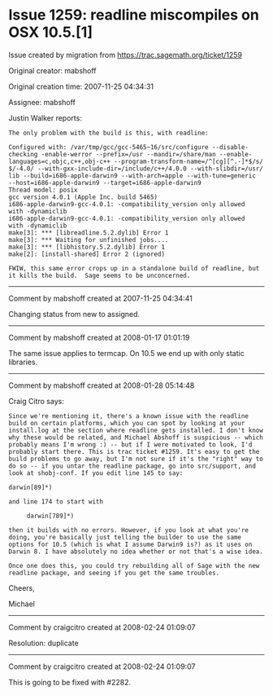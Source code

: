 # Issue 1259: readline miscompiles on OSX 10.5.[1]

Issue created by migration from https://trac.sagemath.org/ticket/1259

Original creator: mabshoff

Original creation time: 2007-11-25 04:34:31

Assignee: mabshoff

Justin Walker reports:

```
The only problem with the build is this, with readline:

Configured with: /var/tmp/gcc/gcc-5465~16/src/configure --disable-
checking -enable-werror --prefix=/usr --mandir=/share/man --enable-
languages=c,objc,c++,obj-c++ --program-transform-name=/^[cg][^.-]*$/s/
$/-4.0/ --with-gxx-include-dir=/include/c++/4.0.0 --with-slibdir=/usr/
lib --build=i686-apple-darwin9 --with-arch=apple --with-tune=generic  
--host=i686-apple-darwin9 --target=i686-apple-darwin9
Thread model: posix
gcc version 4.0.1 (Apple Inc. build 5465)
i686-apple-darwin9-gcc-4.0.1: -compatibility_version only allowed  
with -dynamiclib
i686-apple-darwin9-gcc-4.0.1: -compatibility_version only allowed  
with -dynamiclib
make[3]: *** [libreadline.5.2.dylib] Error 1
make[3]: *** Waiting for unfinished jobs....
make[3]: *** [libhistory.5.2.dylib] Error 1
make[2]: [install-shared] Error 2 (ignored)

FWIW, this same error crops up in a standalone build of readline, but  
it kills the build.  Sage seems to be unconcerned.
```



---

Comment by mabshoff created at 2007-11-25 04:34:41

Changing status from new to assigned.


---

Comment by mabshoff created at 2008-01-17 01:01:19

The same issue applies to termcap. On 10.5 we end up with only static libraries.


---

Comment by mabshoff created at 2008-01-28 05:14:48

Craig Citro says:

```
Since we're mentioning it, there's a known issue with the readline
build on certain platforms, which you can spot by looking at your
install.log at the section where readline gets installed. I don't know
why these would be related, and Michael Abshoff is suspicious -- which
probably means I'm wrong :) -- but if I were motivated to look, I'd
probably start there. This is trac ticket #1259. It's easy to get the
build problems to go away, but I'm not sure if it's the "right" way to
do so -- if you untar the readline package, go into src/support, and
look at shobj-conf. If you edit line 145 to say:

darwin[89]*)

and line 174 to start with

     darwin[789]*)

then it builds with no errors. However, if you look at what you're
doing, you're basically just telling the builder to use the same
options for 10.5 (which is what I assume Darwin9 is?) as it uses on
Darwin 8. I have absolutely no idea whether or not that's a wise idea.

Once one does this, you could try rebuilding all of Sage with the new
readline package, and seeing if you get the same troubles.
```


Cheers,

Michael


---

Comment by craigcitro created at 2008-02-24 01:09:07

Resolution: duplicate


---

Comment by craigcitro created at 2008-02-24 01:09:07

This is going to be fixed with #2282.
